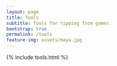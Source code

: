 ```yaml
---
layout: page
title: Tools
subtitle: Tools for ripping from games.
bootstrap: true
permalink: /tools
feature-img: assets/maya.jpg
---
```


{% include tools.html %}